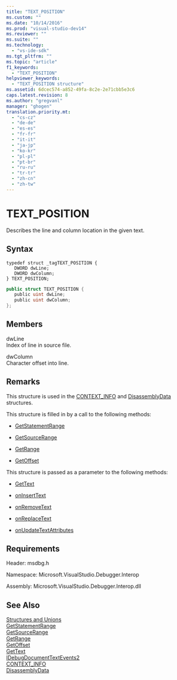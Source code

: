 ```yaml
---
title: "TEXT_POSITION"
ms.custom: ""
ms.date: "10/14/2016"
ms.prod: "visual-studio-dev14"
ms.reviewer: ""
ms.suite: ""
ms.technology: 
  - "vs-ide-sdk"
ms.tgt_pltfrm: ""
ms.topic: "article"
f1_keywords: 
  - "TEXT_POSITION"
helpviewer_keywords: 
  - "TEXT_POSITION structure"
ms.assetid: 6dcec574-a852-49fa-8c2e-2e71cbb5e3c6
caps.latest.revision: 8
ms.author: "gregvanl"
manager: "ghogen"
translation.priority.mt: 
  - "cs-cz"
  - "de-de"
  - "es-es"
  - "fr-fr"
  - "it-it"
  - "ja-jp"
  - "ko-kr"
  - "pl-pl"
  - "pt-br"
  - "ru-ru"
  - "tr-tr"
  - "zh-cn"
  - "zh-tw"
---
```

# TEXT_POSITION
Describes the line and column location in the given text.  
  
## Syntax  
  
```cpp#  
typedef struct _tagTEXT_POSITION {   
   DWORD dwLine;  
   DWORD dwColumn;  
} TEXT_POSITION;  
```  
  
```c#  
public struct TEXT_POSITION {   
   public uint dwLine;  
   public uint dwColumn;  
};  
```  
  
## Members  
 dwLine  
 Index of line in source file.  
  
 dwColumn  
 Character offset into line.  
  
## Remarks  
 This structure is used in the [CONTEXT_INFO](../extensibility/context_info.md) and [DisassemblyData](../extensibility/disassemblydata.md) structures.  
  
 This structure is filled in by a call to the following methods:  
  
-   [GetStatementRange](../extensibility/idebugdocumentcontext2--getstatementrange.md)  
  
-   [GetSourceRange](../extensibility/idebugdocumentcontext2--getsourcerange.md)  
  
-   [GetRange](../extensibility/idebugdocumentposition2--getrange.md)  
  
-   [GetOffset](../extensibility/idebugfunctionposition2--getoffset.md)  
  
 This structure is passed as a parameter to the following methods:  
  
-   [GetText](../extensibility/idebugdocumenttext2--gettext.md)  
  
-   [onInsertText](../extensibility/idebugdocumenttextevents2--oninserttext.md)  
  
-   [onRemoveText](../extensibility/idebugdocumenttextevents2--onremovetext.md)  
  
-   [onReplaceText](../extensibility/idebugdocumenttextevents2--onreplacetext.md)  
  
-   [onUpdateTextAttributes](../extensibility/idebugdocumenttextevents2--onupdatetextattributes.md)  
  
## Requirements  
 Header: msdbg.h  
  
 Namespace: Microsoft.VisualStudio.Debugger.Interop  
  
 Assembly: Microsoft.VisualStudio.Debugger.Interop.dll  
  
## See Also  
 [Structures and Unions](../extensibility/structures-and-unions.md)   
 [GetStatementRange](../extensibility/idebugdocumentcontext2--getstatementrange.md)   
 [GetSourceRange](../extensibility/idebugdocumentcontext2--getsourcerange.md)   
 [GetRange](../extensibility/idebugdocumentposition2--getrange.md)   
 [GetOffset](../extensibility/idebugfunctionposition2--getoffset.md)   
 [GetText](../extensibility/idebugdocumenttext2--gettext.md)   
 [IDebugDocumentTextEvents2](../extensibility/idebugdocumenttextevents2.md)   
 [CONTEXT_INFO](../extensibility/context_info.md)   
 [DisassemblyData](../extensibility/disassemblydata.md)